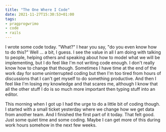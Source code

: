 ```yaml
---
title: "The One Where I Code"
date: 2021-11-27T15:30:53+01:00
tags:
- pragprogwrimo
- code
- rails
---
```


I wrote some code today. "What?" I hear you say, "do you even know how to do this?" Well ... a bit, I guess. I see the value in all I am doing with talking to people, helping others and speaking about how to model what we will be implementing, but I do feel like I'm not writing code enough. I don't really know how to change that though. Sometimes I have time at the end of the work day for some uninterrupted coding but then I'm too tired from hours of discussions that I can't get myself to do something productive. And then I feel like I'm losing my knowledge and that scares me, although I know that all the other stuff I do is so much more important then typing stuff into an editor.

This morning when I got up I had the urge to do a little bit of coding though. I started with a small ticket yesterday where we change how we get data from another team. And I finished the first part of it today. That felt good. Just some quiet time and some coding. Maybe I can get more of this during work hours somehow in the next few weeks.
